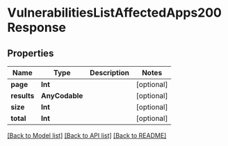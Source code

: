 # VulnerabilitiesListAffectedApps200Response

## Properties
Name | Type | Description | Notes
------------ | ------------- | ------------- | -------------
**page** | **Int** |  | [optional] 
**results** | **AnyCodable** |  | [optional] 
**size** | **Int** |  | [optional] 
**total** | **Int** |  | [optional] 

[[Back to Model list]](../README.md#documentation-for-models) [[Back to API list]](../README.md#documentation-for-api-endpoints) [[Back to README]](../README.md)


